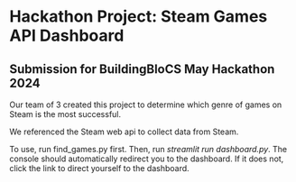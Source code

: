 # Hackathon Project: Steam Games API Dashboard
## Submission for BuildingBloCS May Hackathon 2024

Our team of 3 created this project to determine which genre of games on Steam is the most successful.

We referenced the Steam web api to collect data from Steam.

To use, run find_games.py first.
Then, run *streamlit run dashboard.py*.
The console should automatically redirect you to the dashboard.
If it does not, click the link to direct yourself to the dashboard.
